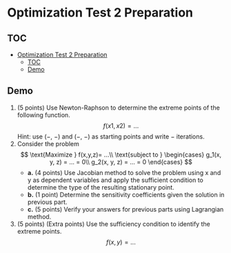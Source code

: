 # Optimization Test 2 Preparation

## TOC

- [Optimization Test 2 Preparation](#optimization-test-2-preparation)
  - [TOC](#toc)
  - [Demo](#demo)

## Demo

1. (5 points) Use Newton-Raphson to determine the extreme points of the following function.
   $$
   f(x1, x2)=...
   $$
   Hint: use (−, −) and (−, −) as starting points and write − iterations.
2. Consider the problem
   $$
   \text{Maximize }
   f(x,y,z)= ...\\
   \text{subject to }
   \begin{cases}
   g_1(x, y, z) = ... = 0\\
   g_2(x, y, z) = ... = 0
   \end{cases}
   $$
   - **a.** (4 points) Use Jacobian method to solve the problem using x and y as dependent variables and apply the sufficient condition to determine the type of the resulting stationary point.
   - **b.** (1 point) Determine the sensitivity coefficients given the solution in previous part.
   - **c.** (5 points) Verify your answers for previous parts using Lagrangian method.
3. (5 points) (Extra points) Use the sufficiency condition to identify the extreme points.
   $$
   f(x,y)=...
   $$
